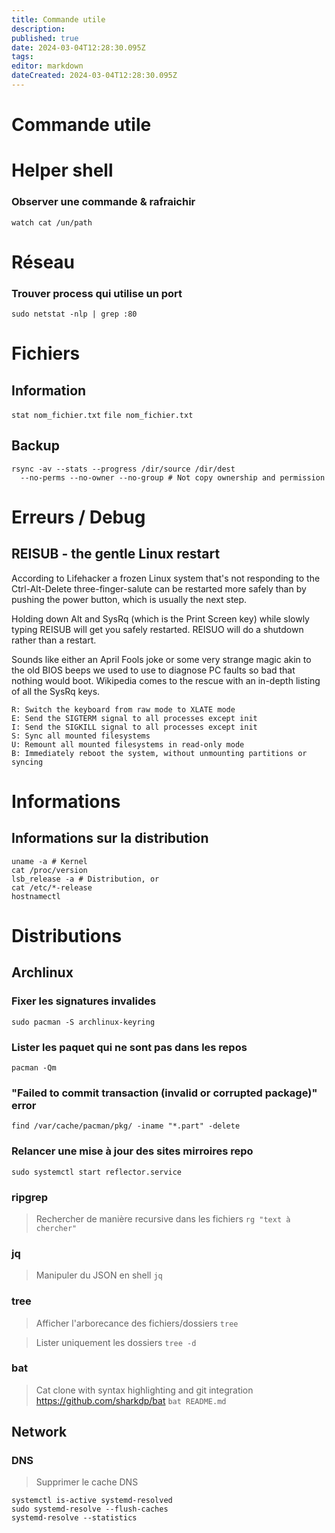 ```yaml
---
title: Commande utile
description: 
published: true
date: 2024-03-04T12:28:30.095Z
tags: 
editor: markdown
dateCreated: 2024-03-04T12:28:30.095Z
---
```


# Commande utile

# Helper shell

### Observer une commande & rafraichir
`watch cat /un/path`

# Réseau

### Trouver process qui utilise un port
```
sudo netstat -nlp | grep :80
```

# Fichiers

## Information
`stat nom_fichier.txt`
`file nom_fichier.txt`

## Backup
```
rsync -av --stats --progress /dir/source /dir/dest
  --no-perms --no-owner --no-group # Not copy ownership and permission
```

# Erreurs / Debug


## REISUB - the gentle Linux restart

According to Lifehacker a frozen Linux system that's not responding to the Ctrl-Alt-Delete three-finger-salute can be restarted more safely than by pushing the power button, which is usually the next step.

Holding down Alt and SysRq (which is the Print Screen key) while slowly typing REISUB will get you safely restarted. REISUO will do a shutdown rather than a restart.

Sounds like either an April Fools joke or some very strange magic akin to the old BIOS beeps we used to use to diagnose PC faults so bad that nothing would boot. Wikipedia comes to the rescue with an in-depth listing of all the SysRq keys.

    R: Switch the keyboard from raw mode to XLATE mode
    E: Send the SIGTERM signal to all processes except init
    I: Send the SIGKILL signal to all processes except init
    S: Sync all mounted filesystems
    U: Remount all mounted filesystems in read-only mode
    B: Immediately reboot the system, without unmounting partitions or syncing


# Informations

## Informations sur la distribution

```
uname -a # Kernel
cat /proc/version
lsb_release -a # Distribution, or
cat /etc/*-release
hostnamectl
```

# Distributions

## Archlinux

### Fixer les signatures invalides
```
sudo pacman -S archlinux-keyring
```

### Lister les paquet qui ne sont pas dans les repos
```
pacman -Qm
```

### "Failed to commit transaction (invalid or corrupted package)" error
```
find /var/cache/pacman/pkg/ -iname "*.part" -delete
```


### Relancer une mise à jour des sites mirroires repo
```
sudo systemctl start reflector.service
```


### ripgrep
> Rechercher de manière recursive dans les fichiers
`rg "text à chercher"`

### jq
> Manipuler du JSON en shell
`jq`

### tree
> Afficher l'arborecance des fichiers/dossiers
`tree`

> Lister uniquement les dossiers
`tree -d`

### bat
> Cat clone with syntax highlighting and git integration
https://github.com/sharkdp/bat
`bat README.md`


## Network

### DNS
> Supprimer le cache DNS
```
systemctl is-active systemd-resolved
sudo systemd-resolve --flush-caches
systemd-resolve --statistics
```